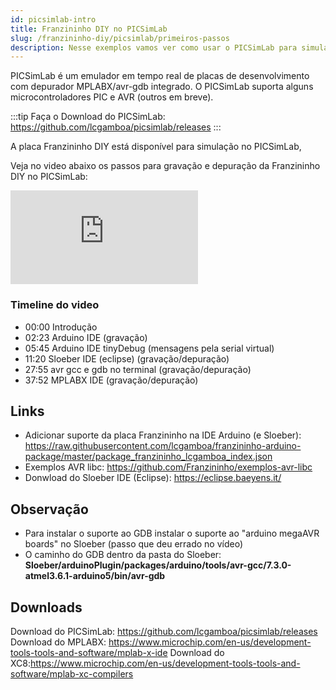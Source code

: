```yaml
---
id: picsimlab-intro
title: Franzininho DIY no PICSimLab
slug: /franzininho-diy/picsimlab/primeiros-passos
description: Nesse exemplos vamos ver como usar o PICSimLab para simular e depurar a Franzininho DIY
---
```


PICSimLab é um emulador em tempo real de placas de desenvolvimento com depurador MPLABX/avr-gdb integrado. O PICSimLab suporta alguns microcontroladores PIC e AVR (outros em breve). 

:::tip
Faça o Download do PICSimLab: https://github.com/lcgamboa/picsimlab/releases
::: 

A placa Franzininho DIY está disponível para simulação no PICSimLab,

Veja no video abaixo os passos para gravação e depuração da Franzininho DIY no PICSimLab:

<iframe   src="https://www.youtube.com/embed/OemWGwXNxE4" title="YouTube video player" frameborder="0" allow="accelerometer; autoplay; clipboard-write; encrypted-media; gyroscope; picture-in-picture" allowfullscreen></iframe>

### Timeline do video

- 00:00 Introdução
- 02:23 Arduino IDE (gravação)
- 05:45 Arduino IDE tinyDebug (mensagens pela serial virtual)
- 11:20 Sloeber IDE (eclipse) (gravação/depuração)
- 27:55 avr gcc e gdb no terminal (gravação/depuração) 
- 37:52 MPLABX IDE (gravação/depuração)

## Links
- Adicionar suporte da placa Franzininho na IDE Arduino (e Sloeber): https://raw.githubusercontent.com/lcgamboa/franzininho-arduino-package/master/package_franzininho_lcgamboa_index.json
- Exemplos AVR libc: https://github.com/Franzininho/exemplos-avr-libc
- Donwload do Sloeber IDE (Eclipse): https://eclipse.baeyens.it/

## Observação
- Para instalar o suporte ao GDB instalar o suporte ao "arduino megaAVR boards" no Sloeber (passo que deu errado no vídeo)
- O caminho do GDB dentro da pasta do Sloeber: **Sloeber/arduinoPlugin/packages/arduino/tools/avr-gcc/7.3.0-atmel3.6.1-arduino5/bin/avr-gdb**

## Downloads

Download do PICSimLab: https://github.com/lcgamboa/picsimlab/releases
Download do MPLABX: https://www.microchip.com/en-us/development-tools-tools-and-software/mplab-x-ide
Download do XC8:https://www.microchip.com/en-us/development-tools-tools-and-software/mplab-xc-compilers
